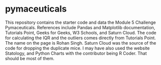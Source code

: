 # pymaceuticals
This repository contains the starter code and data the Module 5 Challenge Pymaceuticals. References include Pandas and Matplotlib documentation, Tutorials Point, Geeks for Geeks, W3 Schools, and Saturn Cloud. The code for calculating the IQR and the outliers comes directly from Tutorials Point. The name on the page is Rohan Singh. Saturn Cloud was the source of the code for dropping the duplicate mice. I may have also used the website Statology, and Python Charts with the contributor being R Coder. That should be most of them.
